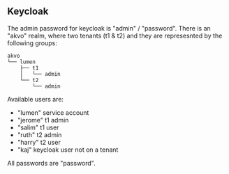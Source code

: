 ## Keycloak

The admin password for keycloak is "admin" / "password". There is an
"akvo" realm, where two tenants (t1 & t2) and they are represesnted by
the following groups:

```
akvo
└── lumen
    ├── t1
    │   └── admin
    └── t2
        └── admin
```

Available users are:

- "lumen" service account
- "jerome" t1 admin
- "salim" t1 user
- "ruth" t2 admin
- "harry" t2 user
- "kaj" keycloak user not on a tenant

All passwords are "password".
